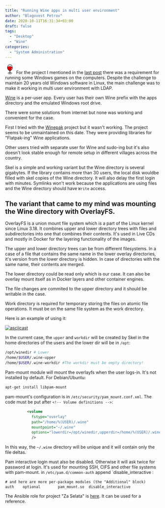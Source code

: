 ```yaml
---
title: "Running Wine apps in multi user environment"
author: "Blagovest Petrov"
date: 2020-10-11T16:31:34+03:00
draft: false
tags:
  - "Desktop"
  - "Wine"
categories:
  - "System Administration"
---
```


![wine](img/wine.gif) For the project I mentioned in the [last post](https://petrovs.info/post/2020-10-08-revival-of_the-bulgarian-villages/) 
there was a requirement for running some Windows games on the computers. Despite the challenge to maintain 20 years old Windows software in Linux,
the main challenge was to make it working in multi user environment with LDAP. 

[Wine](https://winehq.org) is a per-user app. Every user has their own Wine prefix with the apps directory and the emulated Windows root drive.

There were some solutions from internet but none was working and convenient for the case.

First I tried with the [Winepak](https://www.winepak.org/) project but it wasn't working. The project seems to be unmaintained on this date. They were providing libraries for "Flatpak-ing" Wine applications.

Other users tried with separate user for Wine and sudo-ing but it's also doesn't look stable enough for remote setup in different villages across the country.

Skel is a simple and working variant but the Wine directory is several gigabytes. If the library contains more than 30 users, the local disk wouldbe filled with skel copies of the Wine directory. It will also delay the first login with minutes. Symlinks won't work because the applications are using files and the Wine directory should have `Write` access.


## The variant that came to my mind was mounting the Wine directory with OverlayFS.

OverlayFS is a union mount file system which is a part of the Linux kernel since Linux 3.18. It combines upper and lower directory trees with files and subdirectories into one that combines their contents. It's used in Live CDs and mostly in Docker for the layering functionality of the images.

The upper and lower directory trees can be from different filesystems. In a case of a file that contains the same name in the lower overlay directories, it's version from the lower directory is hidden. In case of directories with the same name, their contents are merged.

The lower directory could be read only which is our case. It can also be overlay mount itself as in Docker layers and other container engines.

The file changes are commited to the upper directory and it should be writable in the case.

Work directory is required for temporary storing the files on atomic file operations. It must be on the same file system as the work directory.

Here is an example of using it:

[![asciicast](https://asciinema.org/a/HMynwKfkUcGmMQErXzwLIWiW8.svg)](https://asciinema.org/a/HMynwKfkUcGmMQErXzwLIWiW8)


In the current case, the `upper` and `workdir` will be created by Skel in the home directories of the users and the lower dir will be in `/opt`:

```bash
/opt/winedir # Lower
/home/$USER/.wine-upper
/home/$USER/.wine-workdir #The workdir must be empty directory!
```


Pam-mount module will mount the overlayfs when the user logs-in. It's not installed by default. For Debian/Ubuntu: 

```bash
apt-get install libpam-mount
```

pam-mount's configuration is in `/etc/security/pam_mount.conf.xml`. The code must be put after `<!-- Volume definitions -->`:

```xml
          <volume
            fstype="overlay"
            path="/home/%(USER)/.wine"
            mountpoint="~/.wine"
            options="lowerdir=/opt/winedir,upperdir=/home/%(USER)/.wine-upper,workdir=/opt/workdir"
            />
```

In this way, the `~/.wine` directory will be unique and it will contain only the file deltas.

Pam interactive login must also be disabled. Otherwise it will ask twice for password at login. It's used for mounting SSH, CIFS and other file systems with pam-mount. in `/etc/pam.d/common-auth` append `disable_interactive :

```csv
# and here are more per-package modules (the "Additional" block)
auth    optional        pam_mount.so  disable_interactive
```

The Ansible role for project "Za Selata" is [here](https://gitlab.com/zaselata/computer-cabinets/zsl-win-games/-/tree/master). It can be used for a reference.